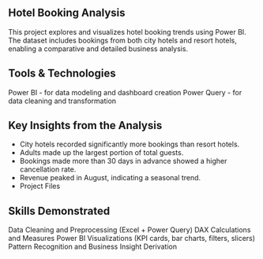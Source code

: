 ## Hotel Booking Analysis
This project explores and visualizes hotel booking trends using Power BI. The dataset includes bookings from both city hotels and resort hotels, enabling a comparative and detailed business analysis.

## Tools & Technologies
Power BI - for data modeling and dashboard creation
Power Query - for data cleaning and transformation

## Key Insights from the Analysis
- City hotels recorded significantly more bookings than resort hotels.
- Adults made up the largest portion of total guests.
- Bookings made more than 30 days in advance showed a higher cancellation rate.
- Revenue peaked in August, indicating a seasonal trend.
- Project Files



## Skills Demonstrated
Data Cleaning and Preprocessing (Excel + Power Query)
DAX Calculations and Measures
Power BI Visualizations (KPI cards, bar charts, filters, slicers)
Pattern Recognition and Business Insight Derivation

